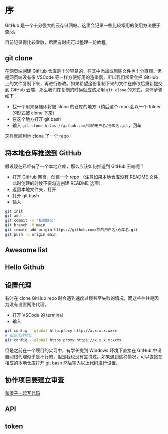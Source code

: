 # 序

GitHub 是一个十分强大的云存储网站。这里会记录一些比较常用的使用方法便于查阅。

目前记录得比较零散，后面有时间可以整理一份教程。

## git clone

在网页端创建 GitHub 仓库是十分容易的，在其中添加或删除文件也十分直观。但是网页端没有像 VSCode 等一样方便好用的渲染器，所以我们常常会把 GitHub 上的文件复制下来，再进行修改。如果希望这份复制下来的文件在修改后重新提交到 GitHub 云端，那么我们在复制的时候就应该采用 `git clone` 的方式。具体步骤如下：

- 找一个用来存储即将被 clone 的仓库的地方（稍后这个 repo 会以一个 folder 的形式被 clone 下来）
- 在这个地方打开 git bash
- 输入 `git clone https://github.com/你的用户名/仓库名.git`，回车

这样就顺利地 clone 了一个 repo！

## 将本地仓库推送到 GitHub

假设现在已经有了一个本地仓库，那么应该如何推送到 GitHub 云端呢？

- 打开 GitHub 网页，创建一个 repo （注意如果本地仓库没有 README 文件，此时创建的时候不要勾选创建 README 选项）
- 返回本地文件夹，打开
- 打开 git bash
- 输入 
```bash
git init
git add .
git commit -m "初始提交"
git branch -M main
git remote add origin https://github.com/你的用户名/仓库名.git
git push -u origin main
```

## Awesome list

## Hello Github

## 设置代理

有时在 clone GitHub repo 时会遇到速度过慢甚至失败的情况，而这些往往是因为没有设置网络代理。

- 打开 VSCode 的 terminal
- 输入

```bash
git config --global http.proxy http://x.x.x.x:xxxx 
# 相应代理地址
git config --global https.proxy https://x.x.x.x:xxxx
```

但是之前在一个项目的实习中，有学长提到 Windows 环境下直接在 GitHub 中设置网络代理似乎是不行的，但是我也没有尝试过。如果遇到这种情况，可以直接在相应的本地仓库打开 git bash 然后输入以上代码进行设置。

## 协作项目要建立审查

[和傻子一起写代码](https://www.bilibili.com/video/BV1udEuzrEa7?spm_id_from=333.788.videopod.sections&vd_source=511a91ef2f7b2b1dbc28ac62a47dadae)

## API

## token